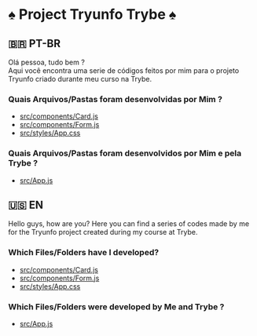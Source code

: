 # ♠️ Project Tryunfo Trybe ♠️
## 🇧🇷 PT-BR
Olá pessoa, tudo bem ?  
Aqui você encontra uma serie de códigos feitos por mim para o projeto Tryunfo criado durante meu curso na Trybe.  
### Quais Arquivos/Pastas foram desenvolvidas por Mim ?  
* [src/components/Card.js](https://github.com/estercarvalhocv/project-tryunfo/blob/main/src/components/Card.js)  
* [src/components/Form.js](https://github.com/estercarvalhocv/project-tryunfo/blob/main/src/components/Form.js)  
* [src/styles/App.css](https://github.com/estercarvalhocv/project-tryunfo/blob/main/src/styles/App.css)  
### Quais Arquivos/Pastas foram desenvolvidos por Mim e pela Trybe ?  
* [src/App.js](https://github.com/estercarvalhocv/project-tryunfo/blob/main/src/App.js)  
## 🇺🇸 EN
Hello guys, how are you?
Here you can find a series of codes made by me for the Tryunfo project created during my course at Trybe.
### Which Files/Folders have I developed?
* [src/components/Card.js](https://github.com/estercarvalhocv/project-tryunfo/blob/main/src/components/Card.js)
* [src/components/Form.js](https://github.com/estercarvalhocv/project-tryunfo/blob/main/src/components/Form.js)
* [src/styles/App.css](https://github.com/estercarvalhocv/project-tryunfo/blob/main/src/styles/App.css)
### Which Files/Folders were developed by Me and Trybe ?
* [src/App.js](https://github.com/estercarvalhocv/project-tryunfo/blob/main/src/App.js)
